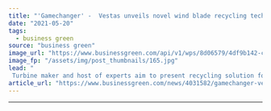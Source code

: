 ```yaml
---
title: "'Gamechanger' -  Vestas unveils novel wind blade recycling technology"
date: "2021-05-20"
tags: 
  - business green
source: "business green"
image_url: "https://www.businessgreen.com/api/v1/wps/8d06579/4df9b142-c909-4496-b56e-43dbb97b8e5e/2/vestas-blade-185x114.jpg"
image_fp: "/assets/img/post_thumbnails/165.jpg"
lead: "
 Turbine maker and host of experts aim to present recycling solution for use across wind industry within three years ..."
article_url: "https://www.businessgreen.com/news/4031582/gamechanger-vestas-unveils-novel-wind-blade-recycling-technology"
---
```


---
